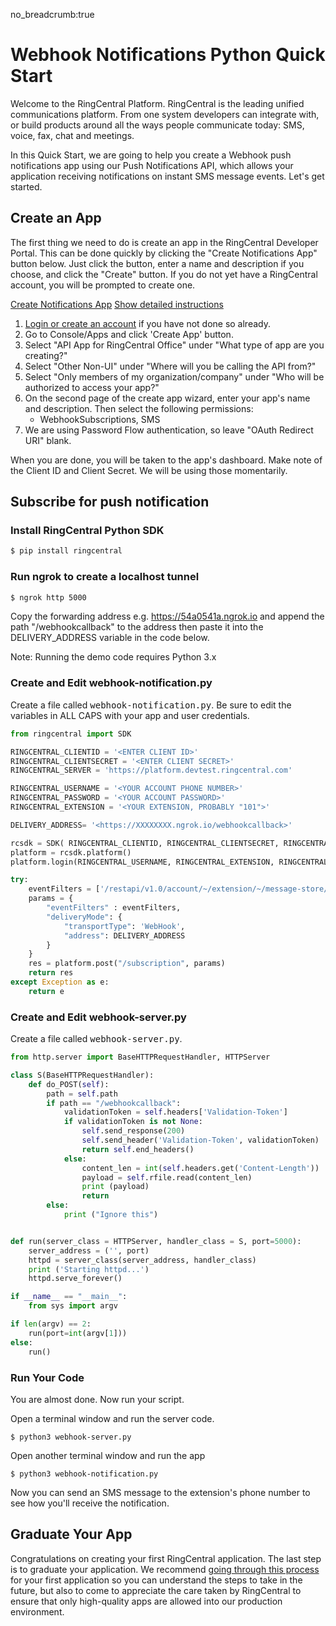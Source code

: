 no_breadcrumb:true

# Webhook Notifications Python Quick Start

Welcome to the RingCentral Platform. RingCentral is the leading unified communications platform. From one system developers can integrate with, or build products around all the ways people communicate today: SMS, voice, fax, chat and meetings.

In this Quick Start, we are going to help you create a Webhook push notifications app using our Push Notifications API, which allows your application receiving notifications on instant SMS message events. Let's get started.

## Create an App

The first thing we need to do is create an app in the RingCentral Developer Portal. This can be done quickly by clicking the "Create Notifications App" button below. Just click the button, enter a name and description if you choose, and click the "Create" button. If you do not yet have a RingCentral account, you will be prompted to create one.

<a target="_new" href="https://developer.ringcentral.com/new-app?name=Webhook+Notifications+Quick+Start+App&desc=A+simple+app+to+demo+creating+an+SMS+Notification+RingCentral&public=false&type=ServerOther&carriers=7710,7310,3420&permissions=SubscriptionWebhook,SMS&redirectUri=&utm_source=devguide&utm_medium=button&utm_campaign=quickstart" class="btn btn-primary">Create Notifications App</a>
<a class="btn-link btn-collapse" data-toggle="collapse" href="#create-app-instructions" role="button" aria-expanded="false" aria-controls="create-app-instructions">Show detailed instructions</a>

<div class="collapse" id="create-app-instructions">
<ol>
<li><a href="https://developer.ringcentral.com/login.html#/">Login or create an account</a> if you have not done so already.</li>
<li>Go to Console/Apps and click 'Create App' button.</li>
<li>Select "API App for RingCentral Office" under "What type of app are you creating?"</li>
<li>Select "Other Non-UI" under "Where will you be calling the API from?"
<li>Select "Only members of my organization/company" under "Who will be authorized to access your app?"
<li>On the second page of the create app wizard, enter your app's name and description. Then select the following permissions:
  <ul>
    <li>WebhookSubscriptions, SMS</li>
  </ul>
  </li>
<li>We are using Password Flow authentication, so leave "OAuth Redirect URI" blank.</li>
</ol>
</div>

When you are done, you will be taken to the app's dashboard. Make note of the Client ID and Client Secret. We will be using those momentarily.

## Subscribe for push notification

### Install RingCentral Python SDK

```bash
$ pip install ringcentral
```

### Run ngrok to create a localhost tunnel

```bash
$ ngrok http 5000
```

Copy the forwarding address e.g. https://54a0541a.ngrok.io and append the path "/webhookcallback" to the address then paste it into the DELIVERY_ADDRESS variable in the code below.

Note: Running the demo code requires Python 3.x

### Create and Edit webhook-notification.py

Create a file called <tt>webhook-notification.py</tt>. Be sure to edit the variables in ALL CAPS with your app and user credentials.

```python
from ringcentral import SDK

RINGCENTRAL_CLIENTID = '<ENTER CLIENT ID>'
RINGCENTRAL_CLIENTSECRET = '<ENTER CLIENT SECRET>'
RINGCENTRAL_SERVER = 'https://platform.devtest.ringcentral.com'

RINGCENTRAL_USERNAME = '<YOUR ACCOUNT PHONE NUMBER>'
RINGCENTRAL_PASSWORD = '<YOUR ACCOUNT PASSWORD>'
RINGCENTRAL_EXTENSION = '<YOUR EXTENSION, PROBABLY "101">'

DELIVERY_ADDRESS= '<https://XXXXXXXX.ngrok.io/webhookcallback>'

rcsdk = SDK( RINGCENTRAL_CLIENTID, RINGCENTRAL_CLIENTSECRET, RINGCENTRAL_SERVER)
platform = rcsdk.platform()
platform.login(RINGCENTRAL_USERNAME, RINGCENTRAL_EXTENSION, RINGCENTRAL_PASSWORD)

try:
    eventFilters = ['/restapi/v1.0/account/~/extension/~/message-store/instant?type=SMS']
    params = {
        "eventFilters" : eventFilters,
        "deliveryMode": {
            "transportType": 'WebHook',
            "address": DELIVERY_ADDRESS
        }
    }
    res = platform.post("/subscription", params)
    return res
except Exception as e:
    return e
```

### Create and Edit webhook-server.py

Create a file called <tt>webhook-server.py</tt>.

```python
from http.server import BaseHTTPRequestHandler, HTTPServer

class S(BaseHTTPRequestHandler):
    def do_POST(self):
        path = self.path
        if path == "/webhookcallback":
            validationToken = self.headers['Validation-Token']
            if validationToken is not None:
                self.send_response(200)
                self.send_header('Validation-Token', validationToken)
                return self.end_headers()
            else:
                content_len = int(self.headers.get('Content-Length'))
                payload = self.rfile.read(content_len)
                print (payload)
                return
        else:
            print ("Ignore this")


def run(server_class = HTTPServer, handler_class = S, port=5000):
    server_address = ('', port)
    httpd = server_class(server_address, handler_class)
    print ('Starting httpd...')
    httpd.serve_forever()

if __name__ == "__main__":
    from sys import argv

if len(argv) == 2:
    run(port=int(argv[1]))
else:
    run()
```

### Run Your Code

You are almost done. Now run your script.

Open a terminal window and run the server code.

```bask
$ python3 webhook-server.py
```

Open another terminal window and run the app

```bask
$ python3 webhook-notification.py
```
Now you can send an SMS message to the extension's phone number to see how you'll receive the notification.

## Graduate Your App

Congratulations on creating your first RingCentral application. The last step is to graduate your application. We recommend [going through this process](../../../../basics/production) for your first application so you can understand the steps to take in the future, but also to come to appreciate the care taken by RingCentral to ensure that only high-quality apps are allowed into our production environment.
